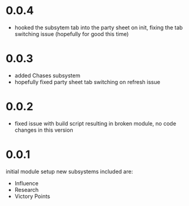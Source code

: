# 0.0.4
- hooked the subsytem tab into the party sheet on init, fixing the tab switching issue (hopefully for good this time)

# 0.0.3
- added Chases subsystem
- hopefully fixed party sheet tab switching on refresh issue

# 0.0.2
- fixed issue with build script resulting in broken module, no code changes in this version

# 0.0.1
initial module setup
new subsystems included are:
- Influence
- Research
- Victory Points
